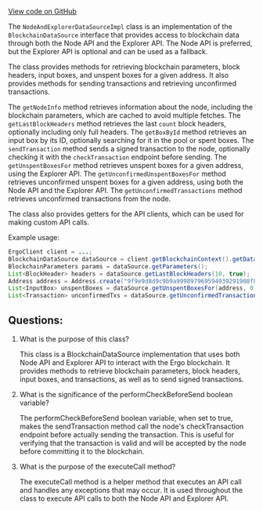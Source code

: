 [View code on GitHub](https://github.com/ergoplatform/ergo-appkit/lib-impl/src/main/java/org/ergoplatform/appkit/impl/NodeAndExplorerDataSourceImpl.java)

The `NodeAndExplorerDataSourceImpl` class is an implementation of the `BlockchainDataSource` interface that provides access to blockchain data through both the Node API and the Explorer API. The Node API is preferred, but the Explorer API is optional and can be used as a fallback. 

The class provides methods for retrieving blockchain parameters, block headers, input boxes, and unspent boxes for a given address. It also provides methods for sending transactions and retrieving unconfirmed transactions. 

The `getNodeInfo` method retrieves information about the node, including the blockchain parameters, which are cached to avoid multiple fetches. The `getLastBlockHeaders` method retrieves the last `count` block headers, optionally including only full headers. The `getBoxById` method retrieves an input box by its ID, optionally searching for it in the pool or spent boxes. The `sendTransaction` method sends a signed transaction to the node, optionally checking it with the `checkTransaction` endpoint before sending. The `getUnspentBoxesFor` method retrieves unspent boxes for a given address, using the Explorer API. The `getUnconfirmedUnspentBoxesFor` method retrieves unconfirmed unspent boxes for a given address, using both the Node API and the Explorer API. The `getUnconfirmedTransactions` method retrieves unconfirmed transactions from the node. 

The class also provides getters for the API clients, which can be used for making custom API calls. 

Example usage:

```java
ErgoClient client = ...;
BlockchainDataSource dataSource = client.getBlockchainContext().getDataSource();
BlockchainParameters params = dataSource.getParameters();
List<BlockHeader> headers = dataSource.getLastBlockHeaders(10, true);
Address address = Address.create("9f9e9d8d9c9b9a999897969594939291908f8e");
List<InputBox> unspentBoxes = dataSource.getUnspentBoxesFor(address, 0, 10);
List<Transaction> unconfirmedTxs = dataSource.getUnconfirmedTransactions(0, 10);
```
## Questions: 
 1. What is the purpose of this class?
    
    This class is a BlockchainDataSource implementation that uses both Node API and Explorer API to interact with the Ergo blockchain. It provides methods to retrieve blockchain parameters, block headers, input boxes, and transactions, as well as to send signed transactions.

2. What is the significance of the performCheckBeforeSend boolean variable?
    
    The performCheckBeforeSend boolean variable, when set to true, makes the sendTransaction method call the node's checkTransaction endpoint before actually sending the transaction. This is useful for verifying that the transaction is valid and will be accepted by the node before committing it to the blockchain.

3. What is the purpose of the executeCall method?
    
    The executeCall method is a helper method that executes an API call and handles any exceptions that may occur. It is used throughout the class to execute API calls to both the Node API and Explorer API.